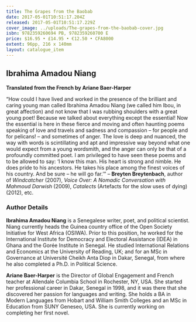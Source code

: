 ```yaml
---
title: The Grapes from the Baobab
date: 2017-05-01T10:51:17.204Z
released: 2017-05-01T10:51:17.229Z
cover_image: ../uploads/The-grapes-from-the-baobab-cover.jpg
isbn: 9782359260694 PB, 9782359260700 E
price: $16.95 • £14.95 • €12.50 • CFA8000
extent: 96pp, 216 x 140mm
layout: catalogue_item
---
```

## Ibrahima Amadou Niang

**Translated from the French by Ariane Baer-Harper**

“How could I have lived and worked in the presence of the brilliant and caring young man called Ibrahima Amadou Niang (we called him Ibou, in great affection) and not know that I was rubbing shoulders with a great young poet! Because we talked about everything except the essential! Now the essential is here in these fierce and moving and often haunting poems speaking of love and travels and sadness and compassion – for people and for pelicans! – and sometimes of anger. The love is deep and nuanced, the way with words is scintillating and apt and impressive way beyond what one would expect from a young wordsmith, and the anger can only be that of a profoundly committed poet. I am privileged to have seen these poems and to be allowed to say: ‘I know this man. His heart is strong and nimble. He does pride to his ancestors. He takes his place among the finest voices of his country. And be sure – he will go far.’” – **Breyten Breytenbach**, author of *Windcatcher* (2007), *Voice Over: A Nomadic Conversation with Mahmoud Darwish* (2009), *Catalects* (Artefacts for the slow uses of dying) (2012), etc.

### Author Details

**Ibrahima Amadou Niang** is a Senegalese writer, poet, and political scientist. Niang currently heads the Guinea country office of the Open Society Initiative for West Africa (OSIWA). Prior to this position, he worked for the International Institute for Democracy and Electoral Assistance (IDEA) in Ghana and the Gorée Institute in Senegal. He studied International Relations and Economics at the University of Reading, UK; and for an MSc in Governance at Université Cheikh Anta Diop in Dakar, Senegal, from where he also completed a Ph.D. in Political Science.

**Ariane Baer-Harper** is the Director of Global Engagement and French teacher at Allendale Columbia School in Rochester, NY, USA. She started her professional career in Dakar, Senegal in 1998, and it was there that she discovered her passion for languages and writing. She holds a BA in Modern Languages from Hobart and William Smith Colleges and an MSc in Education from SUNY Geneseo, USA. She is currently working on completing her first novel.